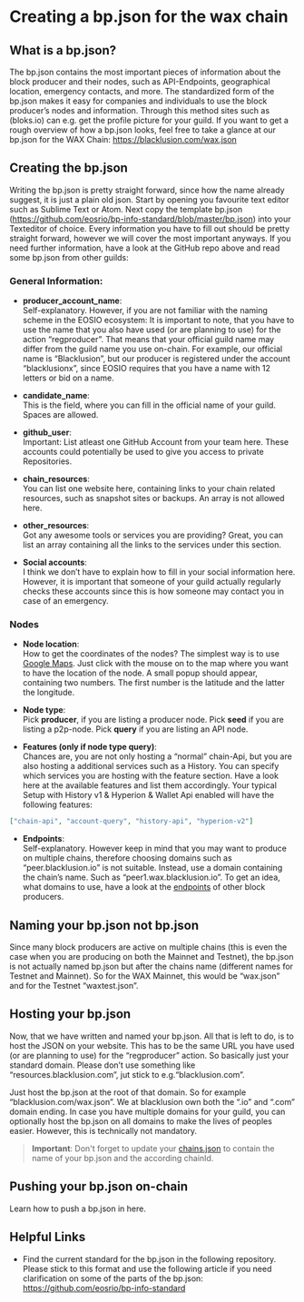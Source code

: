 # Creating a bp.json for the wax chain

## What is a bp.json?

The bp.json contains the most important pieces of information about the block producer and their nodes, such as API-Endpoints, geographical location, emergency contacts, and more. The standardized form of the bp.json makes it easy for companies and individuals to use the block producer’s nodes and information. Through this method sites such as (bloks.io) can e.g. get the profile picture for your guild. If you want to get a rough overview of how a bp.json looks, feel free to take a glance at our bp.json for the WAX Chain: https://blacklusion.com/wax.json

## Creating the bp.json

Writing the bp.json is pretty straight forward, since how the name already suggest, it is just a plain old json. Start by opening you favourite text editor such as Sublime Text or Atom.
Next copy the template bp.json (https://github.com/eosrio/bp-info-standard/blob/master/bp.json) into your Texteditor of choice.
Every information you have to fill out should be pretty straight forward, however we will cover the most important anyways. If you need further information, have a look at the GitHub repo above and read some bp.json from other guilds:

### General Information:
- **producer_account_name**: <br>
Self-explanatory. However, if you are not familiar with the naming scheme in the EOSIO ecosystem: It is important to note, that you have to use the name that you also have used (or are planning to use) for the action “regproducer”. That means that your official guild name may differ from the guild name you use on-chain. For example, our official name is “Blacklusion”, but our producer is registered under the account “blacklusionx”, since EOSIO requires that you have a name with 12 letters or bid on a name.

- **candidate_name**:<br>
This is the field, where you can fill in the official name of your guild. Spaces are allowed.

- **github_user**:<br>
Important: List atleast one GitHub Account from your team here. These accounts could potentially be used to give you access to private Repositories.

- **chain_resources**:<br>
You can list one website here, containing links to your chain related resources, such as snapshot sites or backups. An array is not allowed here.
- **other_resources**:<br>
Got any awesome tools or services you are providing? Great, you can list an array containing all the links to the services under this section.

- **Social accounts**:<br>
I think we don’t have to explain how to fill in your social information here. However, it is important that someone of your guild actually regularly checks these accounts since this is how someone may contact you in case of an emergency.

### Nodes
- **Node location**:<br>
How to get the coordinates of the nodes? The simplest way is to use [Google Maps](https://www.google.com/maps). Just click with the mouse on to the map where you want to have the location of the node. A small popup should appear, containing two numbers. The first number is the latitude and the latter the longitude.
- **Node type**:<br>
Pick **producer**, if you are listing a producer node. Pick **seed** if you are listing a p2p-node. Pick **query** if you are listing an API node.

- **Features (only if node type query)**:<br>
Chances are, you are not only hosting a “normal” chain-Api, but you are also hosting a additional services such as a History. You can specify which services you are hosting with the feature section. Have a look here at the available features and list them accordingly. Your typical Setup with History v1 & Hyperion & Wallet Api enabled will have the following features:
```json
["chain-api", "account-query", "history-api", "hyperion-v2"]
```

- **Endpoints**:<br>
Self-explanatory. However keep in mind that you may want to produce on multiple chains, therefore choosing domains such as “peer.blacklusion.io” is not suitable. Instead, use a domain containing the chain’s name. Such as “peer1.wax.blacklusion.io”. To get an idea, what domains to use, have a look at the [endpoints](https://validate.eosnation.io/wax/reports/endpoints.html) of other block producers.

## Naming your bp.json not bp.json
Since many block producers are active on multiple chains (this is even the case when you are producing on both the Mainnet and Testnet), the bp.json is not actually named bp.json but after the chains name (different names for Testnet and Mainnet). So for the WAX Mainnet, this would be “wax.json” and for the Testnet “waxtest.json”.

## Hosting your bp.json
Now, that we have written and named your bp.json. All that is left to do, is to host the JSON on your website. This has to be the same URL you have used (or are planning to use) for the “regproducer” action. So basically just your standard domain. Please don’t use something like “resources.blacklusion.com”, jut stick to e.g.“blacklusion.com”.

Just host the bp.json at the root of that domain. So for example “blacklusion.com/wax.json”. We at blacklusion own both the “.io” and “.com” domain ending. In case you have multiple domains for your guild, you can optionally host the bp.json on all domains to make the lives of peoples easier. However, this is technically not mandatory.

> **Important**: Don't forget to update your [chains.json](https://docs.blacklusion.io/#/chains_json) to contain the name of your bp.json and the according chainId.

## Pushing your bp.json on-chain
Learn how to push a bp.json in here.


## Helpful Links
- Find the current standard for the bp.json in the following repository. Please stick to this format and use the following article if you need clarification on some of the parts of the bp.json:
<br>https://github.com/eosrio/bp-info-standard
